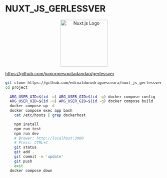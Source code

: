 # NUXT_JS_GERLESSVER

<p align="center">
  <img src="https://nuxt.com/assets/design-kit/icon-green.svg" alt="Nuxt.js Logo" width="150"/>
</p>

https://github.com/juniormesquitadandao/gerlessver

```bash
git clone https://github.com/edinaldorodriguesceara/nuxt_js_gerlessver
cd project
  
  ARG_USER_UID=$(id -u) ARG_USER_GID=$(id -g) docker compose config
  ARG_USER_UID=$(id -u) ARG_USER_GID=$(id -g) docker compose build
  docker compose up -d
  docker compose exec app bash
    cat /etc/hosts | grep dockerhost

    npm install
    npm run test
    npm run dev
    # Brower: http://localhost:3000
    # Press: CTRL+C
    git status
    git add .
    git commit -m 'update'
    git push
    exit
  docker compose down
